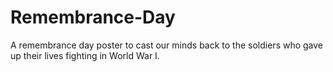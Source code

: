 # Remembrance-Day
A remembrance day poster to cast our minds back to the soldiers who gave up their lives fighting in World War I.
